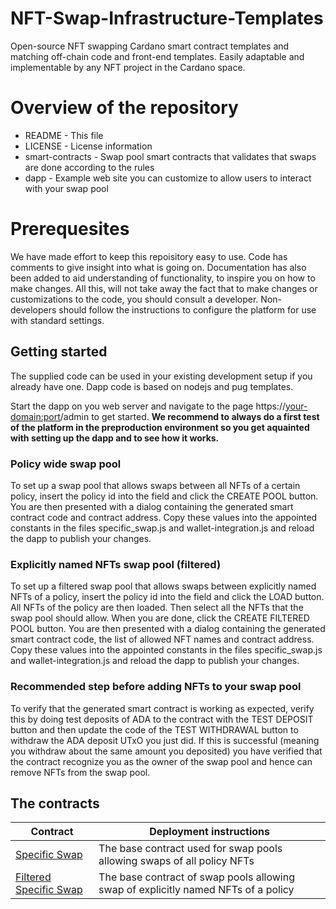 # NFT-Swap-Infrastructure-Templates
Open-source NFT swapping Cardano smart contract templates and matching off-chain code and front-end templates.
Easily adaptable and implementable by any NFT project in the Cardano space.

# Overview of the repository
* README          - This file
* LICENSE         - License information
* smart-contracts - Swap pool smart contracts that validates that swaps are done according to the rules
* dapp             - Example web site you can customize to allow users to interact with your swap pool

# Prerequesites
We have made effort to keep this repoisitory easy to use. Code has comments to give insight into what is going on.
Documentation has also been added to aid understanding of functionality, to inspire you on how to make changes.
All this, will not take away the fact that to make changes or customizations to the code, you should consult a developer.
Non-developers should follow the instructions to configure the platform for use with standard settings.

## Getting started
The supplied code can be used in your existing development setup if you already have one.
Dapp code is based on nodejs and pug templates.

Start the dapp on you web server and navigate to the page https://<your-domain:port>/admin to get started.
**We recommend to always do a first test of the platform in the preproduction environment so you get aquainted with setting up the dapp and to see how it works.**

### Policy wide swap pool
To set up a swap pool that allows swaps between all NFTs of a certain policy, insert the policy id into the field and click the CREATE POOL button. You are then presented with a dialog containing the generated smart contract code and contract address. Copy these values into the appointed constants in the files specific_swap.js and wallet-integration.js and reload the dapp to publish your changes.

### Explicitly named NFTs swap pool (filtered)
To set up a filtered swap pool that allows swaps between explicitly named NFTs of a policy, insert the policy id into the field and click the LOAD button. All NFTs of the policy are then loaded. Then select all the NFTs that the swap pool should allow. When you are done, click the CREATE FILTERED POOL button. You are then presented with a dialog containing the generated smart contract code, the list of allowed NFT names and contract address. Copy these values into the appointed constants in the files specific_swap.js and wallet-integration.js and reload the dapp to publish your changes.

### Recommended step before adding NFTs to your swap pool
To verify that the generated smart contract is working as expected, verify this by doing test deposits of ADA to the contract with the TEST DEPOSIT button and then update the code of the TEST WITHDRAWAL button to withdraw the ADA deposit UTxO you just did. If this is successful (meaning you withdraw about the same amount you deposited) you have verified that the contract recognize you as the owner of the swap pool and hence can remove NFTs from the swap pool. 

## The contracts
| Contract | Deployment instructions |
| --- | --- |
| [Specific Swap](smart-contracts/SpecificSwap.hs) | The base contract used for swap pools allowing swaps of all policy NFTs |
| [Filtered Specific Swap](smart-contracts/SpecificSwapFiltered.hs) | The base contract of swap pools allowing swap of explicitly named NFTs of a policy |
